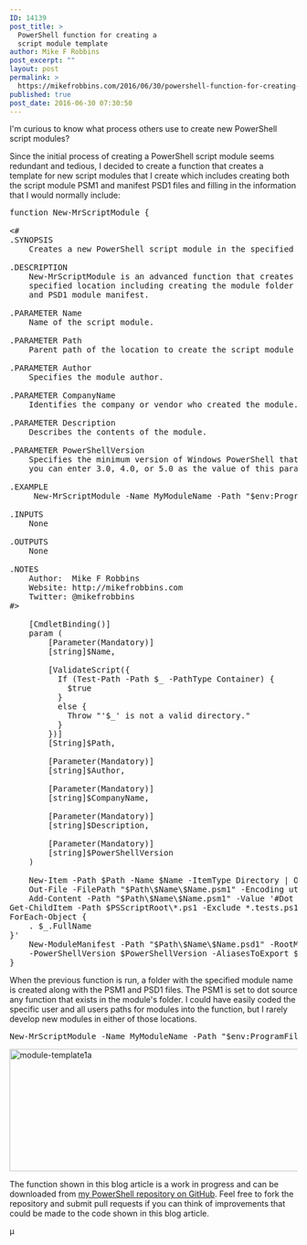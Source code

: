```yaml
---
ID: 14139
post_title: >
  PowerShell function for creating a
  script module template
author: Mike F Robbins
post_excerpt: ""
layout: post
permalink: >
  https://mikefrobbins.com/2016/06/30/powershell-function-for-creating-a-script-module-template/
published: true
post_date: 2016-06-30 07:30:50
---
```

I'm curious to know what process others use to create new PowerShell script modules?

Since the initial process of creating a PowerShell script module seems redundant and tedious, I decided to create a function that creates a template for new script modules that I create which includes creating both the script module PSM1 and manifest PSD1 files and filling in the information that I would normally include:
<pre class="lang:ps decode:true " title="New-MrScriptModule">function New-MrScriptModule {

&lt;#
.SYNOPSIS
    Creates a new PowerShell script module in the specified location.
 
.DESCRIPTION
    New-MrScriptModule is an advanced function that creates a new PowerShell script module in the
    specified location including creating the module folder and both the PSM1 script module file
    and PSD1 module manifest.
 
.PARAMETER Name
    Name of the script module.

.PARAMETER Path
    Parent path of the location to create the script module in. This location must already exist.

.PARAMETER Author
    Specifies the module author.

.PARAMETER CompanyName
    Identifies the company or vendor who created the module.

.PARAMETER Description
    Describes the contents of the module.

.PARAMETER PowerShellVersion
    Specifies the minimum version of Windows PowerShell that will work with this module. For example,
    you can enter 3.0, 4.0, or 5.0 as the value of this parameter.
 
.EXAMPLE
     New-MrScriptModule -Name MyModuleName -Path "$env:ProgramFiles\WindowsPowerShell\Modules" -Author 'Mike F Robbins' -CompanyName mikefrobbins.com -Description 'Brief description of my PowerShell module' -PowerShellVersion 3.0

.INPUTS
    None
 
.OUTPUTS
    None
 
.NOTES
    Author:  Mike F Robbins
    Website: http://mikefrobbins.com
    Twitter: @mikefrobbins
#&gt;

    [CmdletBinding()]
    param (
        [Parameter(Mandatory)]
        [string]$Name,
        
        [ValidateScript({
          If (Test-Path -Path $_ -PathType Container) {
            $true
          }
          else {
            Throw "'$_' is not a valid directory."
          }
        })]
        [String]$Path,

        [Parameter(Mandatory)]
        [string]$Author,

        [Parameter(Mandatory)]
        [string]$CompanyName,

        [Parameter(Mandatory)]
        [string]$Description,

        [Parameter(Mandatory)]
        [string]$PowerShellVersion
    )

    New-Item -Path $Path -Name $Name -ItemType Directory | Out-Null
    Out-File -FilePath "$Path\$Name\$Name.psm1" -Encoding utf8
    Add-Content -Path "$Path\$Name\$Name.psm1" -Value '#Dot source all functions in all ps1 files located in the module folder
Get-ChildItem -Path $PSScriptRoot\*.ps1 -Exclude *.tests.ps1, *profile.ps1 |
ForEach-Object {
    . $_.FullName
}'
    New-ModuleManifest -Path "$Path\$Name\$Name.psd1" -RootModule $Name -Author $Author -Description $Description -CompanyName $CompanyName `
    -PowerShellVersion $PowerShellVersion -AliasesToExport $null -FunctionsToExport $null -VariablesToExport $null -CmdletsToExport $null
}</pre>
When the previous function is run, a folder with the specified module name is created along with the PSM1 and PSD1 files. The PSM1 is set to dot source any function that exists in the module's folder. I could have easily coded the specific user and all users paths for modules into the function, but I rarely develop new modules in either of those locations.
<pre class="lang:ps decode:true ">New-MrScriptModule -Name MyModuleName -Path "$env:ProgramFiles\WindowsPowerShell\Modules" -Author 'Mike F Robbins' -CompanyName mikefrobbins.com -Description 'Brief description of my PowerShell module' -PowerShellVersion 3.0</pre>
<a href="http://mikefrobbins.com/wp-content/uploads/2016/06/module-template1a.jpg"><img class="alignnone size-full wp-image-14140" src="http://mikefrobbins.com/wp-content/uploads/2016/06/module-template1a.jpg" alt="module-template1a" width="859" height="214" /></a>

The function shown in this blog article is a work in progress and can be downloaded from <a href="https://github.com/mikefrobbins/PowerShell" target="_blank">my PowerShell repository on GitHub</a>. Feel free to fork the repository and submit pull requests if you can think of improvements that could be made to the code shown in this blog article.

µ